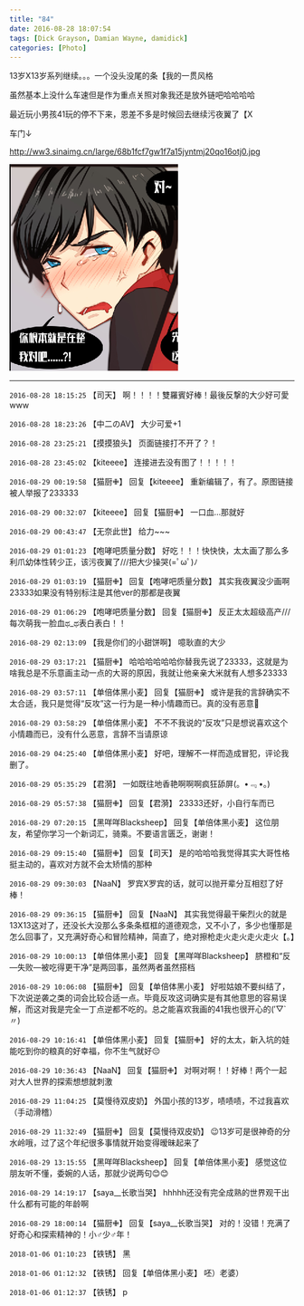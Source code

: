 ```yaml
---
title: "84"
date: 2016-08-28 18:07:54
tags: [Dick Grayson, Damian Wayne, damidick]
categories: [Photo]
---
```


<p>13岁X13岁系列继续。。。一个没头没尾的条【我的一贯风格</p> 
<p>虽然基本上没什么车速但是作为重点关照对象我还是放外链吧哈哈哈哈</p> 
<p>最近玩小男孩41玩的停不下来，恩差不多是时候回去继续污夜翼了【X</p> 
<p>车门↓</p> 
<p><a rel="nofollow" href="http://ww3.sinaimg.cn/large/68b1fcf7gw1f7a15jyntmj20qo16otj0.jpg" target="_blank"  >http://ww3.sinaimg.cn/large/68b1fcf7gw1f7a15jyntmj20qo16otj0.jpg</a><br /></p>

![](https://raw.githubusercontent.com/alicewish/meowchain247/master/img_cVZNdzJtQk9JV2MyWEdrNkxIREZmZUQ4TmFNclRYSjBYZERWOEV5YUxzQ2tSV01xWCtQV3lRPT0.png)

---

`2016-08-28 18:15:25` 【司天】 啊！！！！雙羅賓好棒！最後反撃的大少好可愛www

`2016-08-28 18:23:26` 【中二のAV】 大少可爱+1

`2016-08-28 23:25:21` 【摸摸狼头】 页面链接打不开了？！

`2016-08-28 23:45:02` 【kiteeee】 连接进去没有图了！！！！！

`2016-08-29 00:19:58` 【猫厨✙】 回复【kiteeee】 重新编辑了，有了。原图链接被人举报了233333

`2016-08-29 00:32:07` 【kiteeee】 回复【猫厨✙】 一口血...那就好

`2016-08-29 00:43:47` 【无奈此世】 给力~~~

`2016-08-29 01:01:23` 【咆哮吧质量分数】 好吃！！！快快快，太太画了那么多利爪幼体性转少正，该污夜翼了///把大少操哭(=ﾟωﾟ)ﾉ

`2016-08-29 01:03:19` 【猫厨✙】 回复【咆哮吧质量分数】 其实我夜翼没少画啊23333如果没有特别标注是其他ver的那都是夜翼

`2016-08-29 01:06:29` 【咆哮吧质量分数】 回复【猫厨✙】 反正太太超级高产///每次萌我一脸血ಥ\_ಥ表白表白！！

`2016-08-29 02:13:09` 【我是你们的小甜饼啊】 噫耿直的大少

`2016-08-29 03:17:21` 【猫厨✙】 哈哈哈哈哈哈你替我先说了23333，这就是为啥我总是不乐意画主动一点的大哥的原因，我就让他亲亲大米就有人想多23333

`2016-08-29 03:57:11` 【单倍体黑小麦】 回复【猫厨✙】 或许是我的言辞确实不太合适，我只是觉得“反攻”这一行为是一种小情趣而已。真的没有恶意🙏

`2016-08-29 03:58:29` 【单倍体黑小麦】 不不不我说的“反攻”只是想说喜欢这个小情趣而已，没有什么恶意，言辞不当请原谅

`2016-08-29 04:25:40` 【单倍体黑小麦】 好吧，理解不一样而造成冒犯，评论我删了。

`2016-08-29 05:35:29` 【君漪】 一如既往地香艳啊啊啊疯狂舔屏(。•﹃ •。)

`2016-08-29 05:57:38` 【猫厨✙】 回复【君漪】 23333还好，小自行车而已

`2016-08-29 07:20:15` 【黑咩咩Blacksheep】 回复【单倍体黑小麦】 这位朋友，希望你学习一个新词汇，骑乘。不要语言匮乏，谢谢！

`2016-08-29 09:15:40` 【猫厨✙】 回复【司天】 是的哈哈哈我觉得其实大哥性格挺主动的，喜欢对方就不会太矫情的那种

`2016-08-29 09:30:03` 【NaaN】 罗宾X罗宾的话，就可以抛开辈分互相怼了好棒！

`2016-08-29 09:36:15` 【猫厨✙】 回复【NaaN】 其实我觉得最干柴烈火的就是13X13这对了，还没长大没那么多条条框框的道德观念，又不小了，多少也懂那是怎么回事了，又充满好奇心和冒险精神，简直了，绝对擦枪走火走火走火走火【。】

`2016-08-29 10:00:13` 【单倍体黑小麦】 回复【黑咩咩Blacksheep】 脐橙和“反—失败—被吃得更干净”是两回事，虽然两者虽然搭档

`2016-08-29 10:06:08` 【猫厨✙】 回复【单倍体黑小麦】 好啦姑娘不要纠结了，下次说逆袭之类的词会比较合适一点。毕竟反攻这词确实是有其他意思的容易误解，而这对我是完全一丁点逆都不吃的。总之能喜欢我画的41我也很开心的(′▽`〃) 

`2016-08-29 10:16:41` 【单倍体黑小麦】 回复【猫厨✙】 好的太太，新入坑的娃能吃到你的粮真的好幸福，你不生气就好😔

`2016-08-29 10:36:43` 【NaaN】 回复【猫厨✙】 对啊对啊！！好棒！两个一起对大人世界的探索想想就刺激

`2016-08-29 11:04:25` 【莫慢待双皮奶】 外国小孩的13岁，啧啧啧，不过我喜欢（手动滑稽）

`2016-08-29 11:32:49` 【猫厨✙】 回复【莫慢待双皮奶】 😉13岁可是很神奇的分水岭哦，过了这个年纪很多事情就开始变得暧昧起来了

`2016-08-29 13:15:55` 【黑咩咩Blacksheep】 回复【单倍体黑小麦】 感觉这位朋友听不懂，委婉的人话，那就少说两句😊😊

`2016-08-29 14:19:17` 【saya\_\_长歌当哭】 hhhhh还没有完全成熟的世界观干出什么都有可能的年龄啊

`2016-08-29 18:00:14` 【猫厨✙】 回复【saya\_\_长歌当哭】 对的！没错！充满了好奇心和探索精神的！小♂少♂年！

`2018-01-06 01:10:23` 【铁锈】 黑

`2018-01-06 01:12:32` 【铁锈】 回复【单倍体黑小麦】 呸）老婆）

`2018-01-06 01:12:37` 【铁锈】 p
